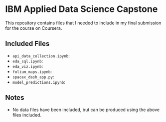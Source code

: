 # IBM Applied Data Science Capstone 

This repository contains files that I needed to include in my final submission for the course on Coursera.

## Included Files

- `api_data_collection.ipynb`:
- `eda_sql.ipynb`:
- `eda_viz.ipynb`:
- `folium_maps.ipynb`:
- `spacex_dash_app.py`:
- `model_predictions.ipynb`:

## Notes

- No data files have been included, but can be produced using the above files included.
